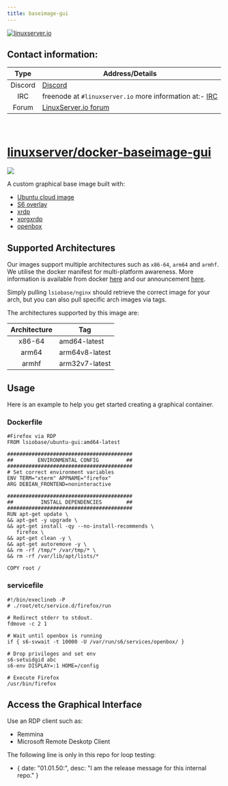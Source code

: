 ```yaml
---
title: baseimage-gui
---
```

<!-- DO NOT EDIT THIS FILE MANUALLY  -->
<!-- Please read the https://github.com/linuxserver/docker-baseimage-gui/blob/master/.github/CONTRIBUTING.md -->

[linuxserverurl]: https://linuxserver.io
[forumurl]: https://forum.linuxserver.io
[ircurl]: https://www.linuxserver.io/irc/
[appurl]: https://cloud-images.ubuntu.com
[dockerfileurl]: https://github.com/linuxserver/docker-baseimage-gui/blob/master/Dockerfile



[![linuxserver.io](https://raw.githubusercontent.com/linuxserver/docker-templates/master/linuxserver.io/img/linuxserver_medium.png?v=4&s=4000)][linuxserverurl]


## Contact information:

| Type | Address/Details |
| :---: | --- |
| Discord | [Discord](https://discord.gg/YWrKVTn) |
| IRC | freenode at `#linuxserver.io` more information at:- [IRC][ircurl]
| Forum | [LinuxServer.io forum][forumurl] |

&nbsp;

# [linuxserver/docker-baseimage-gui](https://github.com/linuxserver/docker-baseimage-gui)
[![](https://raw.githubusercontent.com/linuxserver/docker-templates/master/linuxserver.io/img/Dockerfile-Bionic-green.png)](https://github.com/linuxserver/docker-baseimage-gui/blob/master/Dockerfile)

A custom graphical base image built with:
  * [Ubuntu cloud image][appurl]
  * [S6 overlay](https://github.com/just-containers/s6-overlay)
  * [xrdp](https://github.com/neutrinolabs/xrdp)
  * [xorgxrdp](https://github.com/neutrinolabs/xorgxrdp)
  * [openbox](http://openbox.org/wiki/Main_Page)

## Supported Architectures

Our images support multiple architectures such as `x86-64`, `arm64` and `armhf`. We utilise the docker manifest for multi-platform awareness. More information is available from docker [here](https://github.com/docker/distribution/blob/master/docs/spec/manifest-v2-2.md#manifest-list) and our announcement [here](https://blog.linuxserver.io/2019/02/21/the-lsio-pipeline-project/).

Simply pulling `lsiobase/nginx` should retrieve the correct image for your arch, but you can also pull specific arch images via tags.

The architectures supported by this image are:

| Architecture | Tag |
| :----: | --- |
| x86-64 | amd64-latest |
| arm64 | arm64v8-latest |
| armhf | arm32v7-latest |

## Usage

Here is an example to help you get started creating a graphical container.

### Dockerfile
```
#Firefox via RDP
FROM lsiobase/ubuntu-gui:amd64-latest

#########################################
##        ENVIRONMENTAL CONFIG         ##
#########################################
# Set correct environment variables
ENV TERM="xterm" APPNAME="firefox"
ARG DEBIAN_FRONTEND=noninteractive

#########################################
##         INSTALL DEPENDENCIES        ##
#########################################
RUN apt-get update \
&& apt-get -y upgrade \
&& apt-get install -qy --no-install-recommends \
   firefox \
&& apt-get clean -y \
&& apt-get autoremove -y \
&& rm -rf /tmp/* /var/tmp/* \
&& rm -rf /var/lib/apt/lists/*

COPY root /
```

### servicefile
```
#!/bin/execlineb -P
# ./root/etc/service.d/firefox/run

# Redirect stderr to stdout.
fdmove -c 2 1

# Wait until openbox is running
if { s6-svwait -t 10000 -U /var/run/s6/services/openbox/ }

# Drop privileges and set env
s6-setuidgid abc
s6-env DISPLAY=:1 HOME=/config

# Execute Firefox
/usr/bin/firefox
```

## Access the Graphical Interface

Use an RDP client such as:
  * Remmina
  * Microsoft Remote Deskotp Client

The following line is only in this repo for loop testing:
- { date: "01.01.50:", desc: "I am the release message for this internal repo." }
